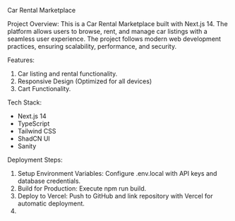 Car Rental Marketplace

Project Overview:
This is a Car Rental Marketplace built with Next.js 14. The platform allows users to browse, rent, and manage car listings with a seamless user experience. The project follows modern
web development practices, ensuring scalability, performance, and security.

Features:
1) Car listing and rental functionality.
2) Responsive Design (Optimized for all devices)
3) Cart Functionality.

Tech Stack:
- Next.js 14 
- TypeScript
- Tailwind CSS
- ShadCN UI
- Sanity

Deployment Steps:
1) Setup Environment Variables: Configure .env.local with API keys and database credentials.
2) Build for Production: Execute npm run build.
3) Deploy to Vercel: Push to GitHub and link repository with Vercel for automatic deployment.
4) 

